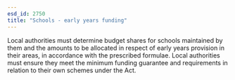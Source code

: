 ```yaml
---
esd_id: 2750
title: "Schools - early years funding"
---
```


Local authorities must determine budget shares for schools maintained by them and the amounts to be allocated in respect of early years provision in their areas, in accordance with the prescribed formulae. Local authorities must ensure they meet the minimum funding guarantee and requirements in relation to their own schemes under the Act.

